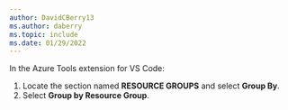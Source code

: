 ```yaml
---
author: DavidCBerry13
ms.author: daberry
ms.topic: include
ms.date: 01/29/2022
---
```

In the Azure Tools extension for VS Code:

1. Locate the section named **RESOURCE GROUPS** and select **Group By**.
1. Select **Group by Resource Group**.